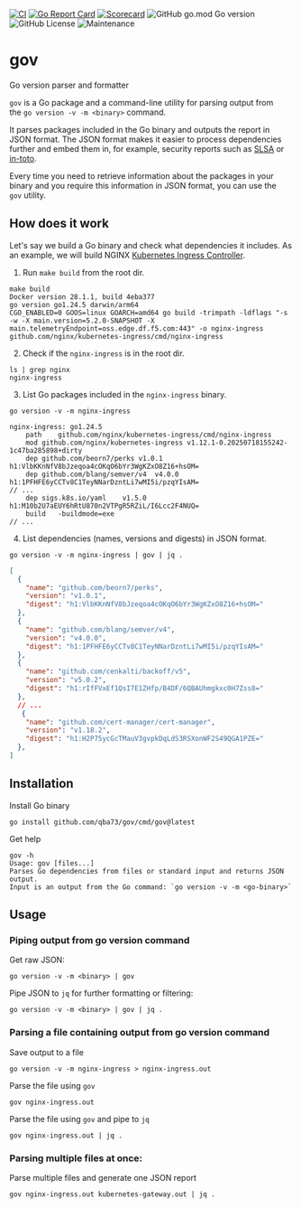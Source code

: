 [![CI](https://github.com/qba73/gov/actions/workflows/go.yml/badge.svg)](https://github.com/qba73/gov/actions/workflows/go.yml)
[![Go Report Card](https://goreportcard.com/badge/github.com/qba73/gov)](https://goreportcard.com/report/github.com/qba73/gov)
[![Scorecard](https://github.com/qba73/gov/actions/workflows/scorecard.yml/badge.svg)](https://github.com/qba73/gov/actions/workflows/scorecard.yml)
![GitHub go.mod Go version](https://img.shields.io/github/go-mod/go-version/qba73/gov)
![GitHub License](https://img.shields.io/github/license/qba73/gov)
![Maintenance](https://img.shields.io/badge/maintenance-actively--developed-brightgreen.svg)



# gov
Go version parser and formatter

`gov` is a Go package and a command-line utility for parsing output from the `go version -v -m <binary>` command.

It parses packages included in the Go binary and outputs the report in JSON format.
The JSON format makes it easier to process dependencies further and embed them in, for example, security reports such as [SLSA](https://slsa.dev/spec/v1.2-rc1/build-provenance) or [in-toto](https://in-toto.io).

Every time you need to retrieve information about the packages in your binary and you require this information in JSON format, you can use the `gov` utility.

## How does it work

Let's say we build a Go binary and check what dependencies it includes. As an example, we will build NGINX [Kubernetes Ingress Controller](https://github.com/nginx/kubernetes-ingress).

1. Run `make build` from the root dir.

```shell
make build
Docker version 28.1.1, build 4eba377
go version go1.24.5 darwin/arm64
CGO_ENABLED=0 GOOS=linux GOARCH=amd64 go build -trimpath -ldflags "-s -w -X main.version=5.2.0-SNAPSHOT -X main.telemetryEndpoint=oss.edge.df.f5.com:443" -o nginx-ingress github.com/nginx/kubernetes-ingress/cmd/nginx-ingress
```

2. Check if the `nginx-ingress` is in the root dir.

```shell
ls | grep nginx
nginx-ingress
```

3. List Go packages included in the `nginx-ingress` binary.

```shell
go version -v -m nginx-ingress
```

```shell
nginx-ingress: go1.24.5
	path	github.com/nginx/kubernetes-ingress/cmd/nginx-ingress
	mod	github.com/nginx/kubernetes-ingress	v1.12.1-0.20250718155242-1c47ba285898+dirty
	dep	github.com/beorn7/perks	v1.0.1	h1:VlbKKnNfV8bJzeqoa4cOKqO6bYr3WgKZxO8Z16+hsOM=
	dep	github.com/blang/semver/v4	v4.0.0	h1:1PFHFE6yCCTv8C1TeyNNarDzntLi7wMI5i/pzqYIsAM=
// ...
	dep	sigs.k8s.io/yaml	v1.5.0	h1:M10b2U7aEUY6hRtU870n2VTPgR5RZiL/I6Lcc2F4NUQ=
	build	-buildmode=exe
// ...
```

4. List dependencies (names, versions and digests) in JSON format.

```shell
go version -v -m nginx-ingress | gov | jq .
```

```json
[
  {
    "name": "github.com/beorn7/perks",
    "version": "v1.0.1",
    "digest": "h1:VlbKKnNfV8bJzeqoa4cOKqO6bYr3WgKZxO8Z16+hsOM="
  },
  {
    "name": "github.com/blang/semver/v4",
    "version": "v4.0.0",
    "digest": "h1:1PFHFE6yCCTv8C1TeyNNarDzntLi7wMI5i/pzqYIsAM="
  },
  {
    "name": "github.com/cenkalti/backoff/v5",
    "version": "v5.0.2",
    "digest": "h1:rIfFVxEf1QsI7E1ZHfp/B4DF/6QBAUhmgkxc0H7Zss8="
  },
  // ...
   {
    "name": "github.com/cert-manager/cert-manager",
    "version": "v1.18.2",
    "digest": "h1:H2P75ycGcTMauV3gvpkDqLdS3RSXonWF2S49QGA1PZE="
  },
]
```

## Installation

Install Go binary
```shell
go install github.com/qba73/gov/cmd/gov@latest
```
Get help
```shell
gov -h
Usage: gov [files...]
Parses Go dependencies from files or standard input and returns JSON output.
Input is an output from the Go command: `go version -v -m <go-binary>`
```

## Usage

### Piping output from go version command

Get raw JSON:

```shell
go version -v -m <binary> | gov
```

Pipe JSON to `jq` for further formatting or filtering:

```shell
go version -v -m <binary> | gov | jq .
```

### Parsing a file containing output from go version command

Save output to a file

```shell
go version -v -m nginx-ingress > nginx-ingress.out
```

Parse the file using `gov`

```shell
gov nginx-ingress.out
```

Parse the file using `gov` and pipe to `jq`

```shell
gov nginx-ingress.out | jq .
```

### Parsing multiple files at once:

Parse multiple files and generate one JSON report

```shell
gov nginx-ingress.out kubernetes-gateway.out | jq .
```
